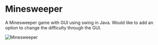 # Minesweeper
A Minesweeper game with GUI using swing in Java.
Would like to add an option to change the difficulty through the GUI.

![Minesweeper](https://MitchellAW.github.io/images/minesweeper.png)
